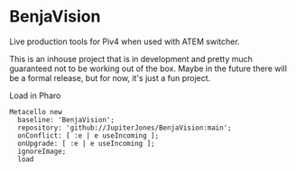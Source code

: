 # BenjaVision
Live production tools for Piv4 when used with ATEM switcher.

This is an inhouse project that is in development and pretty much guaranteed not to be working out of the box. Maybe in the future there will be a formal release, but for now, it's just a fun project.

Load in Pharo
```
Metacello new
  baseline: 'BenjaVision';
  repository: 'github://JupiterJones/BenjaVision:main';
  onConflict: [ :e | e useIncoming ];
  onUpgrade: [ :e | e useIncoming ];
  ignoreImage;
  load
```
